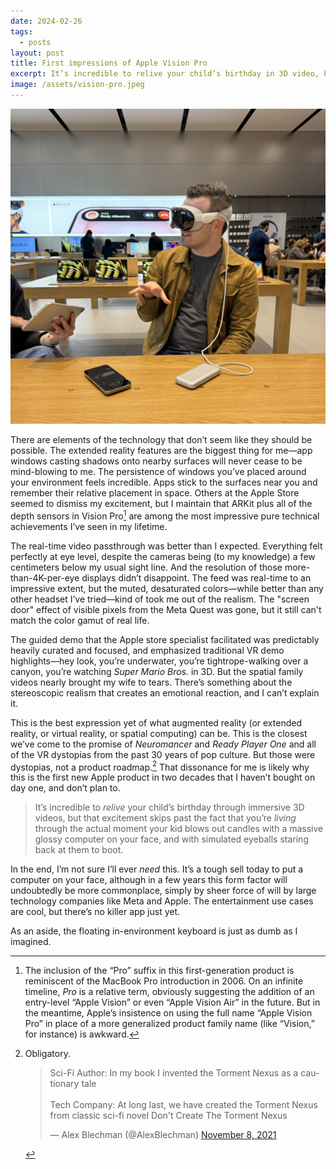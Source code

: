 ```yaml
---
date: 2024-02-26
tags:
  - posts
layout: post
title: First impressions of Apple Vision Pro
excerpt: It’s incredible to relive your child’s birthday in 3D video, but that glosses over the fact you’re living the actual moment with a computer on your face.
image: /assets/vision-pro.jpeg
---
```

![](/assets/vision-pro.jpeg)

There are elements of the technology that don’t seem like they should be possible. The extended reality features are the biggest thing for me—app windows casting shadows onto nearby surfaces will never cease to be mind-blowing to me. The persistence of windows you’ve placed around your environment feels incredible. Apps stick to the surfaces near you and remember their relative placement in space. Others at the Apple Store seemed to dismiss my excitement, but I maintain that ARKit plus all of the depth sensors in Vision Pro[^1] are among the most impressive pure technical achievements I’ve seen in my lifetime. 

The real-time video passthrough was better than I expected. Everything felt perfectly at eye level, despite the cameras being (to my knowledge) a few centimeters below my usual sight line. And the resolution of those more-than-4K-per-eye displays didn’t disappoint. The feed was real-time to an impressive extent, but the muted, desaturated colors—while better than any other headset I’ve tried—kind of took me out of the realism. The "screen door" effect of visible pixels from the Meta Quest was gone, but it still can't match the color gamut of real life.

The guided demo that the Apple store specialist facilitated was predictably heavily curated and focused, and emphasized traditional VR demo highlights—hey look, you’re underwater, you’re tightrope-walking over a canyon, you’re watching *Super Mario Bros.* in 3D. But the spatial family videos nearly brought my wife to tears. There’s something about the stereoscopic realism that creates an emotional reaction, and I can’t explain it. 

This is the best expression yet of what augmented reality (or extended reality, or virtual reality, or spatial computing) can be. This is the closest we’ve come to the promise of *Neuromancer* and *Ready Player One* and all of the VR dystopias from the past 30 years of pop culture. But those were dystopias, not a product roadmap.[^2] That dissonance for me is likely why this is the first new Apple product in two decades that I haven’t bought on day one, and don’t plan to. 

> It’s incredible to *relive* your child’s birthday through immersive 3D videos, but that excitement skips past the fact that you’re *living* through the actual moment your kid blows out candles with a massive glossy computer on your face, and with simulated eyeballs staring back at them to boot. 

In the end, I’m not sure I’ll ever *need* this. It’s a tough sell today to put a computer on your face, although in a few years this form factor will undoubtedly be more commonplace, simply by sheer force of will by large technology companies like Meta and Apple. The entertainment use cases are cool, but there’s no killer app just yet. 

As an aside, the floating in-environment keyboard is just as dumb as I imagined. 

[^1]: The inclusion of the “Pro” suffix in this first-generation product is reminiscent of the MacBook Pro introduction in 2006. On an infinite timeline, *Pro* is a relative term, obviously suggesting the addition of an entry-level “Apple Vision” or even “Apple Vision Air” in the future. But in the meantime, Apple’s insistence on using the full name “Apple Vision Pro” in place of a more generalized product family name (like “Vision,” for instance) is awkward. 
[^2]: <div><p>Obligatory.</p><blockquote class="twitter-tweet"><p lang="en" dir="ltr">Sci-Fi Author: In my book I invented the Torment Nexus as a cautionary tale<br><br>Tech Company: At long last, we have created the Torment Nexus from classic sci-fi novel Don&#39;t Create The Torment Nexus</p>&mdash; Alex Blechman (@AlexBlechman) <a href="https://twitter.com/AlexBlechman/status/1457842724128833538?ref_src=twsrc%5Etfw">November 8, 2021</a></blockquote> <script async src="https://platform.twitter.com/widgets.js" charset="utf-8"></script></div>